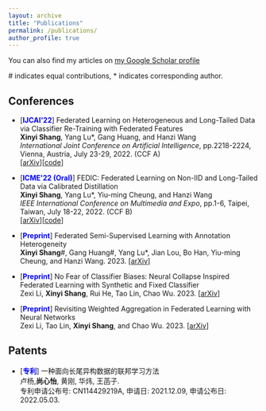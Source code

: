 ```yaml
---
layout: archive
title: "Publications"
permalink: /publications/
author_profile: true
---
```


  You can also find my articles on [my Google Scholar profile](https://scholar.google.com/citations?user=h_VczmEAAAAJ&hl=zh-CN&oi=ao)
  
  \# indicates equal contributions, \* indicates corresponding author.

## Conferences

- [<span style="color:blue"><strong>IJCAI'22</strong></span>] Federated Learning on Heterogeneous and Long-Tailed Data via Classifier Re-Training with Federated Features<br>
  **Xinyi Shang**, Yang Lu\*, Gang Huang, and Hanzi Wang<br>
  *International Joint Conference on Artificial Intelligence*, pp.2218-2224, Vienna, Austria, July 23-29, 2022. (CCF A) <br>
  [[arXiv](https://arxiv.org/abs/2204.13399)][[code](https://github.com/shangxinyi/CReFF-FL)]
  
- [<span style="color:blue"><strong>ICME'22 (Oral)</strong></span>] FEDIC: Federated Learning on Non-IID and Long-Tailed Data via Calibrated Distillation<br>
  **Xinyi Shang**, Yang Lu\*, Yiu-ming Cheung, and Hanzi Wang<br>
  *IEEE International Conference on Multimedia and Expo*, pp.1-6, Taipei, Taiwan, July 18-22, 2022. (CCF B) <br>
  [[arXiv](https://arxiv.org/abs/2205.00172)][[code](https://github.com/shangxinyi/FEDIC)]

- [<span style="color:blue"><strong>Preprint</strong></span>] Federated Semi-Supervised Learning with Annotation Heterogeneity <br> 
   **Xinyi Shang**\#, Gang Huang\#, Yang Lu\*, Jian Lou, Bo Han, Yiu-ming Cheung, and Hanzi Wang. 2023.
    [[arXiv](https://arxiv.org/abs/2303.02445)]


- [<span style="color:blue"><strong>Preprint</strong></span>] No Fear of Classifier Biases: Neural Collapse Inspired Federated Learning with Synthetic and Fixed Classifier <br> 
  Zexi Li, **Xinyi Shang**, Rui He, Tao Lin, Chao Wu. 2023.
  [[arXiv](https://arxiv.org/abs/2303.10058)]


- [<span style="color:blue"><strong>Preprint</strong></span>] Revisiting Weighted Aggregation in Federated Learning with Neural Networks <br> 
  Zexi Li, Tao Lin, **Xinyi Shang**, and Chao Wu. 2023.
  [[arXiv](https://arxiv.org/abs/2302.10911)]

## Patents
- [<span style="color:blue"><strong>专利</strong></span>] 一种面向长尾异构数据的联邦学习方法 <br> 卢杨,**尚心怡**, 黄刚, 华炜, 王菡子.<br> 专利申请公布号: CN114429219A, 申请日: 2021.12.09, 申请公布日: 2022.05.03.
